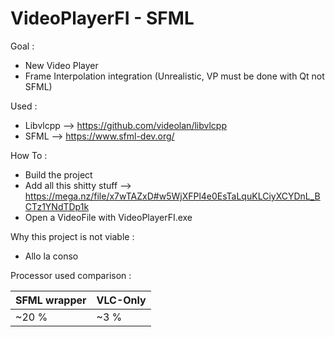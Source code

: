 # VideoPlayerFI - SFML

Goal :
  - New Video Player
  - Frame Interpolation integration (Unrealistic, VP must be done with Qt not SFML)


Used :
 - Libvlcpp --> https://github.com/videolan/libvlcpp
 - SFML     --> https://www.sfml-dev.org/
  
How To :

 - Build the project
 - Add all this shitty stuff --> https://mega.nz/file/x7wTAZxD#w5WjXFPl4e0EsTaLquKLCiyXCYDnL_BCTz1YNdTDp1k
 - Open a VideoFile with VideoPlayerFI.exe

Why this project is not viable :

  - Allo la conso
  
Processor used comparison :

|SFML wrapper|VLC-Only|
|-------------|-------------|
|~20 %|~3 %|
